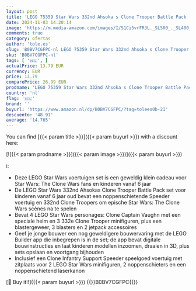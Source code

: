 ```yaml
---
layout: post
title: 'LEGO 75359 Star Wars 332nd Ahsoka s Clone Trooper Battle Pack  The Clone Wars Bouwbare Speelgoed Set met Noppenschietend Voertuig en Minifiguren  Klein Cadeau voor Kinderen vanaf 6 Jaar'
date: 2024-11-03 14:20:14
image: 'https://m.media-amazon.com/images/I/51Ci5vrFR3L._SL500_._SL400_.jpg'
comments: true
category: ofertas
author: 'tole.es'
slug: 'B0BV7CGFPC-nl LEGO 75359 Star Wars 332nd Ahsoka s Clone Trooper Battle...'
sku: 'B0BV7CGFPC-nl'
tags: [ '🇳🇱', ]
actualPrice: 13.79 EUR
currency: EUR
price: 13.79
comparePrice: 26.99 EUR
prodname: 'LEGO 75359 Star Wars 332nd Ahsoka s Clone Trooper Battle Pack  The Clone Wars Bouwbare Speelgoed Set met Noppenschietend Voertuig en Minifiguren  Klein Cadeau voor Kinderen vanaf 6 Jaar'
country: 'nl'
flag: '🇳🇱'
brand: ''
buyurl: 'https://www.amazon.nl/dp/B0BV7CGFPC/?tag=tolees0b-21'
descuento: '48.91'
average: '14.765'
---
```


You can find [{{< param title >}}]({{< param buyurl >}}) with a discount here:

[![{{< param prodname >}}]({{< param image >}})]({{< param buyurl >}})

ℹ️:

- Deze LEGO Star Wars voertuigen set is een geweldig klein cadeau voor Star Wars: The Clone Wars fans en kinderen vanaf 6 jaar
- De LEGO Star Wars 332nd Ahsokas Clone Trooper Battle Pack set voor kinderen vanaf 6 jaar oud bevat een noppenschietende Speeder voertuig en 332nd Clone Troopers om epische Star Wars: The Clone Wars scènes na te spelen
- Bevat 4 LEGO Star Wars personages: Clone Captain Vaughn met een speciale helm en 3 332e Clone Trooper minifiguren, plus een blastergeweer, 3 blasters en 2 jetpack accessoires
- Geef je jonge bouwer een nog geweldigere bouwervaring met de LEGO Builder app die inbegrepen is in de set; de app bevat digitale bouwinstructies en laat kinderen modellen inzoomen, draaien in 3D, plus sets opslaan en voortgang bijhouden
- Inclusief een Clone Infantry Support Speeder speelgoed voertuig met zitplaats voor 2 LEGO Star Wars minifiguren, 2 noppenschieters en een noppenschietend laserkanon

[🛒 Buy it!!]({{< param buyurl >}})
{{<world>}}B0BV7CGFPC{{</world>}}
